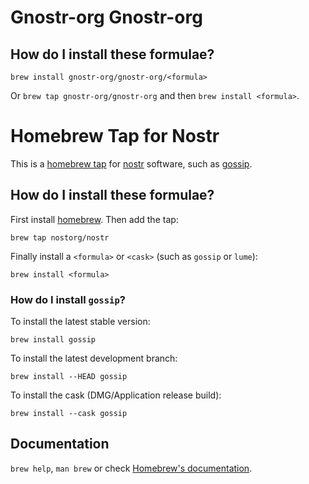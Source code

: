 # Gnostr-org Gnostr-org

## How do I install these formulae?

`brew install gnostr-org/gnostr-org/<formula>`

Or `brew tap gnostr-org/gnostr-org` and then `brew install <formula>`.

# Homebrew Tap for Nostr

This is a [homebrew tap](https://docs.brew.sh/Taps) for [nostr](https://nostr.com/) software, such as [gossip](https://github.com/mikedilger/gossip).

## How do I install these formulae?

First install [homebrew](https://brew.sh/). Then add the tap:

```
brew tap nostorg/nostr
```

Finally install a `<formula>` or `<cask>` (such as `gossip` or `lume`):

```
brew install <formula>
```

### How do I install `gossip`?

To install the latest stable version:

```
brew install gossip
```

To install the latest development branch:

```
brew install --HEAD gossip
```

To install the cask (DMG/Application release build):

```
brew install --cask gossip
```

## Documentation

`brew help`, `man brew` or check [Homebrew's documentation](https://docs.brew.sh).
